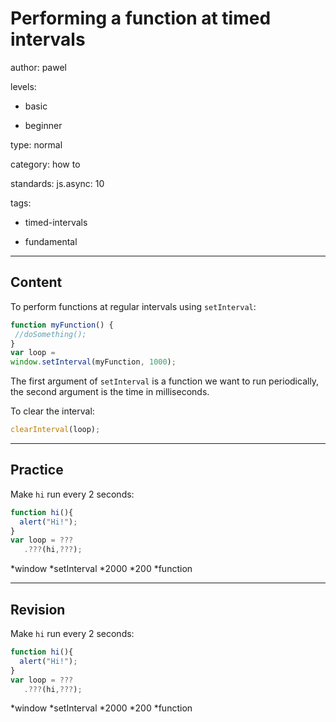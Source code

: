 # Performing a function at timed intervals
author: pawel

levels:

  - basic

  - beginner

type: normal

category: how to

standards: 
  js.async: 10

tags:

  - timed-intervals

  - fundamental

---
## Content

To perform functions at regular intervals using `setInterval`:

```javascript
function myFunction() {
 //doSomething();
}
var loop = 
window.setInterval(myFunction, 1000);

```
The first argument of `setInterval` is a function we want to run periodically, the second argument is the time in milliseconds.

To clear the interval:

```javascript
clearInterval(loop);
```

---
## Practice

Make `hi` run every 2 seconds:
```javascript
function hi(){
  alert("Hi!");
}
var loop = ???
   .???(hi,???);
```
*window
*setInterval
*2000
*200
*function

---
## Revision

Make `hi` run every 2 seconds:
```javascript
function hi(){
  alert("Hi!");
}
var loop = ???
   .???(hi,???);
```
*window
*setInterval
*2000
*200
*function